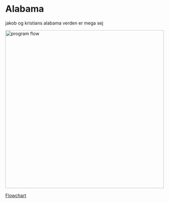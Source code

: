 # Alabama
jakob og kristians alabama verden er mega sej


<img width="496" alt="program flow" src="https://user-images.githubusercontent.com/113904818/199482578-dc07976e-7846-4616-b4eb-582bd87d9aa9.png">

[Flowchart](https://github.com/Alabamamanden/Alabama/blob/main/Billeder/program%20flow.png)

